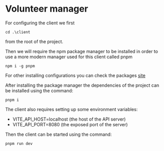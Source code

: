 # Volunteer manager

For configuring the client we first
```
cd .\client
```
from the root of the project.

Then we will require the npm package manager to be installed in order to use a more modern manager used for this client called pnpm
```
npm i -g pnpm
```
For other installing configurations you can check the packages [site](https://pnpm.io/installation)

After installing the package manager the dependencies of the project can be installed using the command:
```
pnpm i
```
The client also requires setting up some environment variables:
- VITE_API_HOST=localhost (the host of the API server)
- VITE_API_PORT=8080 (the exposed port of the server)

Then the client can be started using the command:
```
pnpm run dev
```